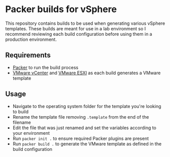 # Packer builds for vSphere

This repository contains builds to be used when generating various vSphere templates. These builds are meant for use in a lab environment so I recommend reviewing each build configuration before using them in a production environment.

## Requirements

* [Packer](https://www.packer.io/downloads) to run the build process
* [VMware vCenter](https://www.vmware.com/products/vcenter-server.html) and [VMware ESXI](https://www.vmware.com/products/esxi-and-esx.html) as each build generates a VMware template

## Usage

* Navigate to the operating system folder for the template you're looking to build
* Rename the template file removing `.template` from the end of the filename
* Edit the file that was just renamed and set the variables according to your environment
* Run `packer init .` to ensure required Packer plugins are present
* Run `packer build .` to generate the VMware template as defined in the build configuration
